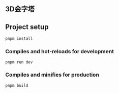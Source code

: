 <!--
 * @Description: 
 * @Date: 2021-08-03 14:12:57
-->
## 3D金字塔

## Project setup
```
pnpm install
```

### Compiles and hot-reloads for development
```
pnpm run dev
```

### Compiles and minifies for production
```
pnpm build
```
